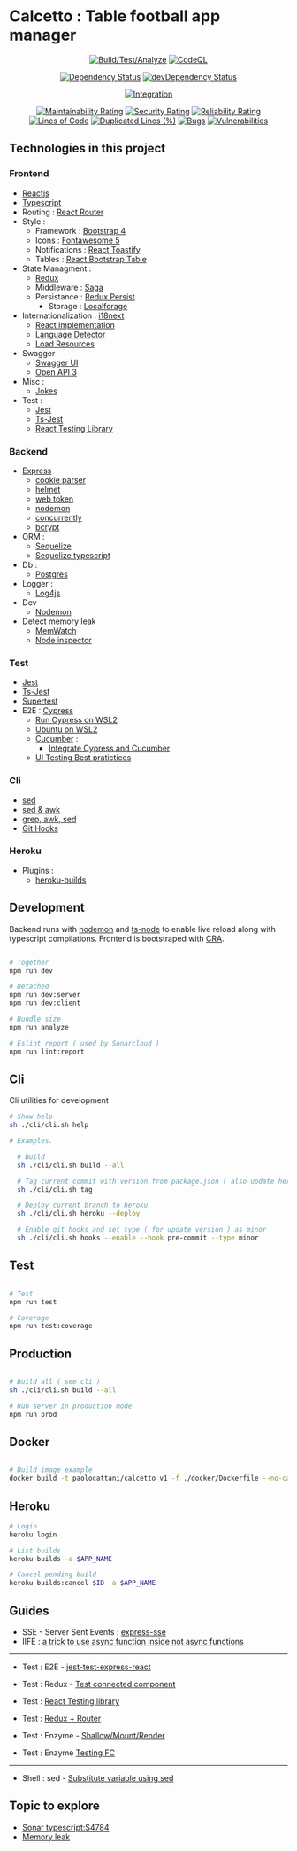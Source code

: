 # Calcetto : Table football app manager

<p align="center">
    <a href=""><img src="https://github.com/paolocattani/calcetto/workflows/Pipeline%20(%20Build/Test/Analyze%20)/badge.svg" alt="Build/Test/Analyze"></a>
    <a href=""><img src="https://github.com/paolocattani/calcetto/workflows/CodeQL/badge.svg" alt="CodeQL"></a>
</p>
<p align="center">
    <a href="https://david-dm.org/paolocattani/calcetto"><img src="https://david-dm.org/paolocattani/calcetto.svg" alt="Dependency Status"></a>
    <a href="https://david-dm.org/paolocattani/calcetto/?type=dev"><img src="https://david-dm.org/paolocattani/calcetto/dev-status.svg" alt="devDependency Status"></a>
</p>
<p align="center">
    <a href="https://dashboard.cypress.io/projects/sxebxi/analytics/runs-over-time"><img src="https://img.shields.io/endpoint?url=https://dashboard.cypress.io/badge/detailed/sxebxi/develop&style=flat&logo=cypress" alt="Integration"></a>
</p>
<p align="center">
    <a href="https://sonarcloud.io/dashboard?id=paolocattani_calcetto"><img src="https://sonarcloud.io/api/project_badges/measure?project=paolocattani_calcetto&metric=sqale_rating" alt="Maintainability Rating"></a>
    <a href="https://sonarcloud.io/dashboard?id=paolocattani_calcetto"><img src="https://sonarcloud.io/api/project_badges/measure?project=paolocattani_calcetto&metric=security_rating" alt="Security Rating"></a>
    <a href="https://sonarcloud.io/dashboard?id=paolocattani_calcetto"><img src="https://sonarcloud.io/api/project_badges/measure?project=paolocattani_calcetto&metric=reliability_rating" alt="Reliability Rating"></a>
    <br />
    <a href="https://sonarcloud.io/dashboard?id=paolocattani_calcetto"><img src="https://sonarcloud.io/api/project_badges/measure?project=paolocattani_calcetto&metric=ncloc" alt="Lines of Code"></a>
    <a href="https://sonarcloud.io/dashboard?id=paolocattani_calcetto"><img src="https://sonarcloud.io/api/project_badges/measure?project=paolocattani_calcetto&metric=duplicated_lines_density" alt="Duplicated Lines (%)"></a>
    <a href="https://sonarcloud.io/dashboard?id=paolocattani_calcetto"><img src="https://sonarcloud.io/api/project_badges/measure?project=paolocattani_calcetto&metric=bugs" alt="Bugs"></a>
    <a href="https://sonarcloud.io/dashboard?id=paolocattani_calcetto"><img src="https://sonarcloud.io/api/project_badges/measure?project=paolocattani_calcetto&metric=vulnerabilities" alt="Vulnerabilities"></a>
</p>


## Technologies in this project
### Frontend
  - [Reactjs](https://reactjs.org/)
  - [Typescript](https://www.typescriptlang.org/)
  - Routing : [React Router](https://github.com/ReactTraining/react-router#readme)
  - Style :
    - Framework : [Bootstrap 4](https://getbootstrap.com/)
    - Icons : [Fontawesome 5](https://github.com/FortAwesome/react-fontawesome)
    - Notifications : [React Toastify](https://github.com/fkhadra/react-toastify#readme)
    - Tables : [React Bootstrap Table](https://github.com/react-bootstrap-table/react-bootstrap-table2#readme)
  - State Managment :
    - [Redux](https://github.com/reduxjs/redux)
    - Middleware : [Saga](https://redux-saga.js.org/)
    - Persistance : [Redux Persist](https://github.com/rt2zz/redux-persist#readme)
      - Storage : [Localforage](https://github.com/localForage/localForage)
  - Internationalization : [i18next](http://i18next.com)
      - [React implementation](https://github.com/i18next/react-i18next)
      - [Language Detector](https://github.com/i18next/i18next-browser-languageDetector)
      - [Load Resources](https://github.com/i18next/i18next-http-backend)
  - Swagger
    - [Swagger UI](https://github.com/swagger-api/swagger-ui)
    - [Open API 3](https://swagger.io/specification/)
  - Misc :
    - [Jokes](https://sv443.net/jokeapi/v2/)
  - Test :
    - [Jest](https://jestjs.io/)
    - [Ts-Jest](https://kulshekhar.github.io/ts-jest)
    - [React Testing Library](https://github.com/testing-library)

### Backend
  - [Express](https://expressjs.com/)
    - [cookie parser](https://github.com/expressjs/cookie-parser#readme)
    - [helmet](https://helmetjs.github.io/)
    - [web token](https://github.com/auth0/node-jsonwebtoken#readme)
    - [nodemon](http://nodemon.io)
    - [concurrently](https://github.com/kimmobrunfeldt/concurrently#readme)
    - [bcrypt](https://github.com/kelektiv/node.bcrypt.js#readme)
  - ORM :
    - [Sequelize](https://sequelize.org/)
    - [Sequelize typescript](https://github.com/RobinBuschmann/sequelize-typescript#readme)
  - Db :
    - [Postgres](https://www.postgresql.org/)
  - Logger :
    - [Log4js](https://log4js-node.github.io/log4js-node/)
  - Dev
    - [Nodemon](https://github.com/remy/nodemon)
  - Detect memory leak
    - [MemWatch](https://github.com/airbnb/node-memwatch#readme)
    - [Node inspector](https://nodejs.org/en/docs/guides/debugging-getting-started/)

### Test
  - [Jest](https://jestjs.io/)
  - [Ts-Jest](https://kulshekhar.github.io/ts-jest)
  - [Supertest](https://github.com/visionmedia/supertest#readme)
  - E2E : [Cypress](https://www.cypress.io/)
    - [Run Cypress on WSL2](https://nickymeuleman.netlify.app/blog/gui-on-wsl2-cypress)
    - [Ubuntu on WSL2](https://docs.microsoft.com/en-us/windows/wsl/install-win10)
    - [Cucumber](https://cucumber.io/) :
      - [Integrate Cypress and Cucumber](https://github.com/TheBrainFamily/cypress-cucumber-preprocessor)
    - [UI Testing Best pratictices](https://github.com/NoriSte/ui-testing-best-practices/blob/master/sections/server-communication-testing/test-request-and-response-payload.md)

### Cli
  - [sed](https://zhu45.org/posts/2016/Dec/21/environment-variable-substitution-using-sed/)
  - [sed & awk](https://medium.com/faun/https-medium-com-me-sanjeev3d-sed-awk-f25c77ae4d4f)
  - [grep, awk, sed](https://www-users.york.ac.uk/~mijp1/teaching/2nd_year_Comp_Lab/guides/grep_awk_sed.pdf)
  - [Git Hooks](https://git-scm.com/book/en/v2/Customizing-Git-Git-Hooks)

### Heroku
  - Plugins :
    - [heroku-builds](https://github.com/heroku/heroku-builds#cancel-build)


## Development

  Backend runs with [nodemon](https://www.npmjs.com/package/nodemon) and [ts-node](https://www.npmjs.com/package/ts-node) to enable live reload along with typescript compilations.
  Frontend is bootstraped with [CRA](https://github.com/facebook/create-react-app).

  ```bash

  # Together
  npm run dev

  # Detached
  npm run dev:server
  npm run dev:client

  # Bundle size
  npm run analyze

  # Eslint report ( used by Sonarcloud )
  npm run lint:report

  ```

## Cli
  Cli utilities for development

  ```bash
  # Show help
  sh ./cli/cli.sh help

  # Examples.

    # Build
    sh ./cli/cli.sh build --all

    # Tag current commit with version from package.json ( also update heroku env vars )
    sh ./cli/cli.sh tag

    # Deploy current branch to heroku
    sh ./cli/cli.sh heroku --deploy

    # Enable git hooks and set type ( for update version ) as minor
    sh ./cli/cli.sh hooks --enable --hook pre-commit --type minor

  ```

## Test
  ```bash

  # Test
  npm run test

  # Coverage
  npm run test:coverage

  ```

## Production
  ```bash

  # Build all ( see cli )
  sh ./cli/cli.sh build --all

  # Run server in production mode
  npm run prod

  ```

## Docker
  ```bash

  # Build image example
  docker build -t paolocattani/calcetto_v1 -f ./docker/Dockerfile --no-cache .

  ```

## Heroku
  ```bash
  # Login
  heroku login

  # List builds
  heroku builds -a $APP_NAME

  # Cancel pending build
  heroku builds:cancel $ID -a $APP_NAME

  ```


## Guides
  - SSE - Server Sent Events : [express-sse](https://www.npmjs.com/package/express-sse)
  - IIFE : [a trick to use async function inside not async functions](https://medium.com/javascript-in-plain-english/https-medium-com-javascript-in-plain-english-stop-feeling-iffy-about-using-an-iife-7b0292aba174)
  -----
  - Test : E2E - [jest-test-express-react](https://spin.atomicobject.com/2020/04/22/jest-test-express-react/)
  - Test : Redux - [Test connected component](https://www.robinwieruch.de/react-connected-component-test)
  - Test : [React Testing library](https://www.robinwieruch.de/react-testing-library)

  - Test : [Redux + Router](https://stackoverflow.com/questions/50285084/how-to-test-a-react-component-that-has-router-redux-and-two-hocs-with-jest-a)
  - Test : Enzyme - [Shallow/Mount/Render](https://gist.github.com/fokusferit/e4558d384e4e9cab95d04e5f35d4f913#:~:text=Always%20begin%20with%20shallow,in%20lifecycle%20methods%2C%20use%20render)
  - Test : Enzyme [Testing FC](https://medium.com/@acesmndr/testing-react-functional-components-with-hooks-using-enzyme-f732124d320a)
  -----
  - Shell : sed - [Substitute variable using sed](https://zhu45.org/posts/2016/Dec/21/environment-variable-substitution-using-sed/)


## Topic to explore
- [Sonar typescript:S4784](https://github.com/uhop/node-re2/)
- [Memory leak](https://medium.com/tech-tajawal/memory-leaks-in-nodejs-quick-overview-988c23b24dba#:~:text=There're%20many%20tools%20and,that%20the%20leakage%20is%20real.)

